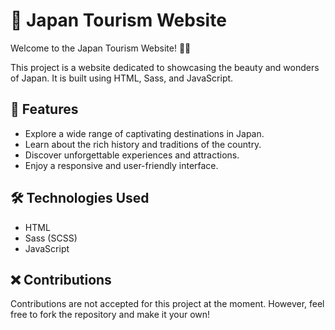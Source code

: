 # 🎎 Japan Tourism Website

Welcome to the Japan Tourism Website! 🌸🗾

This project is a website dedicated to showcasing the beauty and wonders of Japan. It is built using HTML, Sass, and JavaScript.


## 🌟 Features

- Explore a wide range of captivating destinations in Japan.
- Learn about the rich history and traditions of the country.
- Discover unforgettable experiences and attractions.
- Enjoy a responsive and user-friendly interface.

## 🛠️ Technologies Used

- HTML
- Sass (SCSS)
- JavaScript

## ❌ Contributions

Contributions are not accepted for this project at the moment. However, feel free to fork the repository and make it your own!

